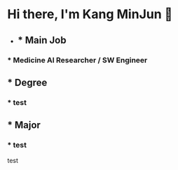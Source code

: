# Hi there, I'm Kang MinJun 👋
* ## * Main Job
###   * Medicine AI Researcher / SW Engineer

## * Degree
###   * test

## * Major
###   * test

test
